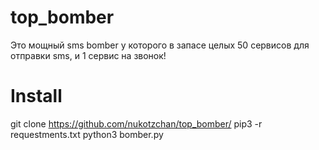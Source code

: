 # top_bomber
Это мощный sms bomber у которого в запасе целых 50 сервисов для отправки sms, и 1 сервис на звонок!
# Install
git clone https://github.com/nukotzchan/top_bomber/
pip3 -r requestments.txt
python3 bomber.py

